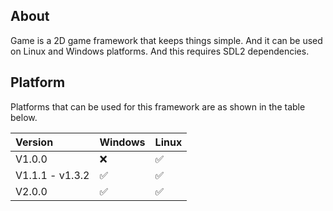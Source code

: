 ## About
Game is a 2D game framework that keeps things simple.
And it can be used on Linux and Windows platforms.
And this requires SDL2 dependencies.

## Platform
Platforms that can be used for this framework are as shown in the table below.

| Version         | Windows            | Linux              |
|:----------------|:-------------------|:-------------------|
| V1.0.0          | :x:                | :white_check_mark: |
| V1.1.1 - v1.3.2 | :white_check_mark: | :white_check_mark: |
| V2.0.0          | :white_check_mark: | :white_check_mark: |

